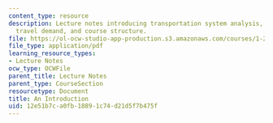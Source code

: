 ```yaml
---
content_type: resource
description: Lecture notes introducing transportation system analysis, microeconomics,
  travel demand, and course structure.
file: https://ol-ocw-studio-app-production.s3.amazonaws.com/courses/1-201j-transportation-systems-analysis-demand-and-economics-fall-2008/12e51b7ca0fb18891c74d21d5f7b475f_MIT1_201JF08_lec01.pdf
file_type: application/pdf
learning_resource_types:
- Lecture Notes
ocw_type: OCWFile
parent_title: Lecture Notes
parent_type: CourseSection
resourcetype: Document
title: An Introduction
uid: 12e51b7c-a0fb-1889-1c74-d21d5f7b475f
---
```

